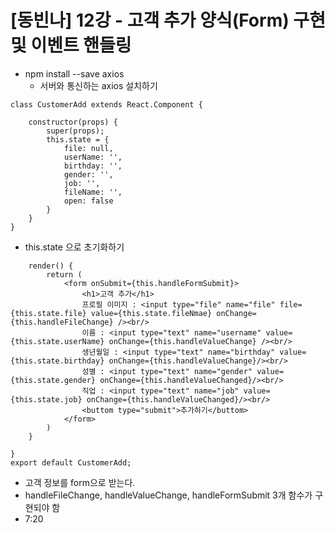 # [동빈나] 12강 - 고객 추가 양식(Form) 구현 및 이벤트 핸들링

- npm install --save axios
  - 서버와 통신하는 axios 설치하기

```react
class CustomerAdd extends React.Component {

    constructor(props) {
        super(props);
        this.state = {
            file: null,
            userName: '',
            birthday: '',
            gender: '',
            job: '',
            fileName: '',
            open: false
        }
    }
}
```

- this.state 으로 초기화하기

```react
    render() {
        return (
            <form onSubmit={this.handleFormSubmit}>
                <h1>고객 추가</h1>
                프로필 이미지 : <input type="file" name="file" file={this.state.file} value={this.state.fileNmae} onChange={this.handleFileChange} /><br/>
                이름 : <input type="text" name="username" value={this.state.userName} onChange={this.handleValueChange} /><br/>
                생년월일 : <input type="text" name="birthday" value={this.state.birthday} onChange={this.handleValueChange}/><br/>
                성별 : <input type="text" name="gender" value={this.state.gender} onChange={this.handleValueChanged}/><br/>
                직업 : <input type="text" name="job" value={this.state.job} onChange={this.handleValueChanged}/><br/>
                <buttom type="submit">추가하기</buttom>
            </form>
        )
    }

}
export default CustomerAdd;
```

- 고객 정보를 form으로 받는다.
- handleFileChange, handleValueChange, handleFormSubmit 3개 함수가 구현되야 함
- 7:20